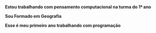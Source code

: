 **Estou trabalhando com pensamento computacional na turma do 1ª ano**

**Sou Formado em Geografia**

**Esse é meu primeiro ano trabalhando com programação**
